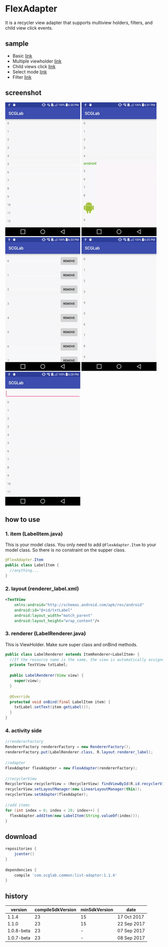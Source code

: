 FlexAdapter
====================
It is a recycler view adapter that supports multiview holders, filters, and child view click events.

sample
------
* Basic [link](/sample/src/main/java/com/scglab/common/BaseSampleActivity.java)
* Multiple viewholder [link](/sample/src/main/java/com/scglab/common/MultipleTypeSampleActivity.java)
* Child views click [link](/sample/src/main/java/com/scglab/common/ItemClickSampleActivity.java)
* Select mode [link](/sample/src/main/java/com/scglab/common/SelectModeSampleActivity.java)
* Filter [link](/sample/src/main/java/com/scglab/common/FilterSampleActivity.java)

screenshot
---------------------
![](/demo/listadapter_base.gif) ![](/demo/listadapter_multiple.gif) ![](/demo/listadapter_click.gif) ![](/demo/listadapter_select.gif) ![](/demo/listadapter_search.gif) 

how to use
---------------------
### 1. item (LabelItem.java)
This is your model class. You only need to add `@FlexAdapter.Item` to your model class. So there is no constraint on the supper class.
```java
@FlexAdapter.Item
public class LabelItem {
  //anything...
}
```
### 2. layout (renderer_label.xml)
```xml
<TextView
    xmlns:android="http://schemas.android.com/apk/res/android"
    android:id="@+id/txtLabel"
    android:layout_width="match_parent"
    android:layout_height="wrap_content"/>
```
### 3. renderer (LabelRenderer.java)
This is ViewHolder. Make sure super class and onBind methods.
```java
public class LabelRenderer extends ItemRenderer<LabelItem> {
  //If the resource name is the same, the view is automatically assigned
  private TextView txtLabel;

  public LabelRenderer(View view) {
    super(view);
  }

  @Override
  protected void onBind(final LabelItem item) {
    txtLabel.setText(item.getLabel());
  }
}
```
### 4. activity side
```java
//rendererFactory
RendererFactory rendererFactory = new RendererFactory();
rendererFactory.put(LabelRenderer.class, R.layout.renderer_label);

//adapter
FlexAdapter flexAdapter = new FlexAdapter(rendererFactory);

//recyclerView
RecyclerView recyclerView = (RecyclerView) findViewById(R.id.recyclerView);
recyclerView.setLayoutManager(new LinearLayoutManager(this));
recyclerView.setAdapter(flexAdapter);

//add items
for (int index = 0; index < 20; index++) {
  flexAdapter.addItem(new LabelItem(String.valueOf(index)));
}
```
download
---------------------
```gradle
repositories {
    jcenter()
}

dependencies {
    compile 'com.scglab.common:list-adapter:1.1.4'
}
```
history
---------------------
| version | compileSdkVersion | minSdkVersion | date |
| ------ | ------ | ------ | ------ |
| 1.1.4 | 23 | 15 | 17 Oct 2017 |
| 1.1.0 | 23 | 15 | 22 Sep 2017 |
| 1.0.8-beta | 23 | - | 07 Sep 2017 |
| 1.0.7-beta | 23 | - | 08 Sep 2017 |

<!--
SCGLab - widget
========
download
---------------------
```gradle
repositories {
    jcenter()
}

dependencies {
  compile 'com.scglab.common:util:1.0.8-beta'
}
```
history
---------------------
| version | compileSdkVersion | minSdkVersion | date |
| ------ | ------ | ------ | ------ |
| 1.0.8-beta | 23 | - | 07 Sep 2017 |
| 1.0.7-beta | 23 | - | 08 Sep 2017 |

SCGLab - util
========
download
---------------------
```gradle
repositories {
    jcenter()
}

dependencies {
  compile 'com.scglab.common:util:1.0.8-beta'
}
```
history
---------------------
| version | compileSdkVersion | minSdkVersion | date |
| ------ | ------ | ------ | ------ |
| 1.0.8-beta | 23 | - | 07 Sep 2017 |
| 1.0.7-beta | 23 | - | 08 Sep 2017 |
-->